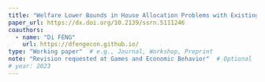 ```yaml
---
title: "Welfare Lower Bounds in House Allocation Problems with Existing Tenants: A Characterization"
paper_url: https://dx.doi.org/10.2139/ssrn.5111246
coauthors:
  - name: "Di FENG"
    url: https://dfengecon.github.io/
type: "Working paper"  # e.g., Journal, Workshop, Preprint
note: "Revision requested at Games and Economic Behavior"  # Optional
# year: 2023
---
```

